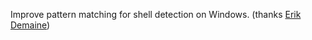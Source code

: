 Improve pattern matching for shell detection on Windows.
(thanks [Erik Demaine](https://github.com/edemaine/))
